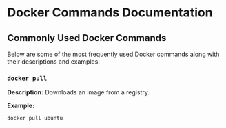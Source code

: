 # Docker Commands Documentation

## Commonly Used Docker Commands

Below are some of the most frequently used Docker commands along with their descriptions and examples:

### `docker pull`
**Description:** Downloads an image from a registry.

**Example:**
```bash
docker pull ubuntu
